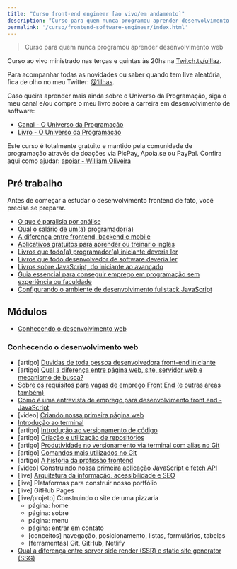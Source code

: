 ```yaml
---
title: "Curso front-end engineer [ao vivo/em andamento]"
description: "Curso para quem nunca programou aprender desenvolvimento web"
permalink: '/curso/frontend-software-engineer/index.html'
---
```

> Curso para quem nunca programou aprender desenvolvimento web

Curso ao vivo ministrado nas terças e quintas às 20hs na [Twitch.tv/uillaz](https://www.twitch.tv/uillaz).

Para acompanhar todas as novidades ou saber quando tem live aleatória, fica de olho no meu Twitter: [@1ilhas](https://twitter.com/1ilhas).

Caso queira aprender mais ainda sobre o Universo da Programação, siga o meu canal e/ou compre o meu livro sobre a carreira em desenvolvimento de software:

- [Canal - O Universo da Programação](https://www.youtube.com/channel/UCWrqsnPLl6aRX0ECUmPaZEw)
- [Livro - O Universo da Programação](https://www.casadocodigo.com.br/products/livro-universo-programacao)

Este curso é totalmente gratuito e mantido pela comunidade de programação através de doações via PicPay, Apoia.se ou PayPal. Confira aqui como ajudar: [apoiar - William Oliveira](/apoio-social)

## Pré trabalho

Antes de começar a estudar o desenvolvimento frontend de fato, você precisa se preparar.

- [O que é paralisia por análise](/posts/pare-de-procurar-conteúdo-e-comece-a-praticar-você-pode-estar-bloqueado-pela-paralisia-por-análise/)
- [Qual o salário de um(a) programador(a)](/posts/qual-o-salário-de-um-a-programador-a/)
- [A diferença entre frontend, backend e mobile](/posts/a-diferença-entre-frontend-backend-e-mobile/)
- [Aplicativos gratuitos para aprender ou treinar o inglês](/posts/aplicativos-gratuitos-para-aprender-ou-treinar-o-inglês/)
- [Livros que todo(a) programador(a) iniciante deveria ler](/posts/livros-que-todo-programador-iniciante-deveria-ler/)
- [Livros que todo desenvolvedor de software deveria ler](/posts/Livros-que-todo-desenvolvedor-de-software-deveria-ler/)
- [Livros sobre JavaScript, do iniciante ao avançado](/posts/Livros-sobre-JavaScript-do-iniciante-ao-avancado-e-ES6/)
- [Guia essencial para conseguir emprego em programação sem experiência ou faculdade](/posts/guia-conseguir-emprego-programação-sem-experiência-faculdade/)
- [Configurando o ambiente de desenvolvimento fullstack JavaScript](/posts/configurando-o-ambiente-de-desenvolvimento-fullstack-javascript/)

## Módulos

<!-- vscode-markdown-toc -->
* [Conhecendo o desenvolvimento web](#Conhecendoodesenvolvimentoweb)
<!-- * [Aprendendo programação para front-end web](#Aprendendoprogramaoparafront-endweb)
* [Desenvolvendo aplicações client-side completas](#Desenvolvendoaplicaesclient-sidecompletas)
* [Qualidade de software web front-end](#Qualidadedesoftwarewebfront-end) -->
<!-- vscode-markdown-toc-config
	numbering=false
	autoSave=true
	/vscode-markdown-toc-config -->
<!-- /vscode-markdown-toc -->

### <a name='Conhecendoodesenvolvimentoweb'></a>Conhecendo o desenvolvimento web

- [artigo] [Duvidas de toda pessoa desenvolvedora front-end iniciante](https://woliveiras.com.br/posts/duvidas-frontend-iniciante/)
- [artigo] [Qual a diferença entre página web, site, servidor web e mecanismo de busca?](https://developer.mozilla.org/pt-BR/docs/Learn/Common_questions/Pages_sites_servers_and_search_engines)
- [Sobre os requisitos para vagas de emprego Front End (e outras áreas também)](/posts/requisitos-para-vagas-front-end/)
- [Como é uma entrevista de emprego para desenvolvimento front end - JavaScript](/posts/Como-e-uma-entrevista-de-emprego-para-desenvolvimento-front-end-JavaScript/)
- [video] [Criando nossa primeira página web](https://www.youtube.com/watch?v=jVsNAdk-4Ww&ab_channel=OUniversodaPrograma%C3%A7%C3%A3o)
- [Introdução ao terminal](/posts/introdução-ao-terminal/)
- [artigo] [Introdução ao versionamento de código](/posts/introdução-a-versionamento-de-código-e-conhecendo-o-git/)
- [artigo] [Criação e utilização de repositórios](/posts/trabalhando-com-reposit%C3%B3rios-remotos-git-e-github/)
- [artigo] [Produtividade no versionamento via terminal com alias no Git](/posts/produtividade-no-versionamento-via-terminal-com-alias-no-git/)
- [artigo] [Comandos mais utilizados no Git](/posts/comandos-mais-utilizados-no-git/)
- [artigo] [A história da profissão frontend](/posts/a-historia-da-profissao-frontend/)
- [video] [Construindo nossa primeira aplicação JavaScript e fetch API](https://www.youtube.com/watch?v=fSx_VHO9MMY&ab_channel=OUniversodaPrograma%C3%A7%C3%A3o)
- [live] [Arquitetura da informação, acessibilidade e SEO](https://www.youtube.com/watch?v=JoXBX3v8bVU&ab_channel=OUniversodaPrograma%C3%A7%C3%A3o)
- [live] Plataformas para construir nosso portfólio
- [live] GitHub Pages
- [live/projeto] Construindo o site de uma pizzaria
	- página: home
	- página: sobre
	- página: menu
	- página: entrar em contato
	- [conceitos] navegação, posicionamento, listas, formulários, tabelas
	- [ferramentas] Git, GitHub, Netlify
- [Qual a diferença entre server side render (SSR) e static site generator (SSG)](/posts/qual-diferenca-server-side-render-ssr-e-static-site-generator-ssg/)
<!-- ## <a name='Aprendendoprogramaoparafront-endweb'></a>Aprendendo programação para front-end web
## <a name='Desenvolvendoaplicaesclient-sidecompletas'></a>Desenvolvendo aplicações client-side completas
## <a name='Qualidadedesoftwarewebfront-end'></a>Qualidade de software web front-end -->
